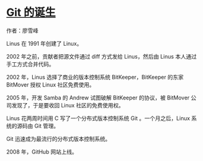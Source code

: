 # [Git 的诞生](http://www.liaoxuefeng.com/wiki/0013739516305929606dd18361248578c67b8067c8c017b000/00137402760310626208b4f695940a49e5348b689d095fc000)

作者：廖雪峰

Linus 在 1991 年创建了 Linux。

2002 年之前，贡献者把源文件通过 diff 方式发给 Linus，然后由 Linus 本人通过手工方式合并代码。

2002 年，Linus 选择了商业的版本控制系统 BitKeeper，BitKeeper 的东家 BitMover 授权 Linux 社区免费使用。

2005 年，开发 Samba 的 Andrew 试图破解 BitKeeper 的协议，被 BitMover 公司发现了，于是要收回 Linux 社区的免费使用权。

Linus 花两周时间用 C 写了一个分布式版本控制系统 Git 。一个月之后，Linux 系统的源码由 Git 管理。

Git 迅速成为最流行的分布式版本控制系统。

2008 年，GitHub 网站上线。
